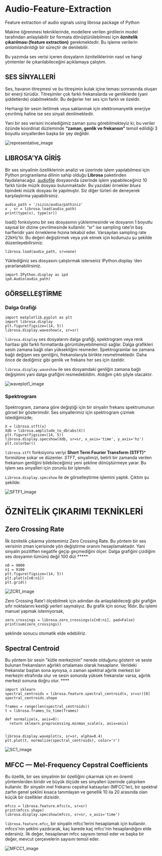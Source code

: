 # Audio-Feature-Extraction
Feature extraction of audio signals using librosa package of Python 

Makine öğrenmesi tekniklerinde, modellere verilen girdilerin model tarafından anlaşılabilir bir formata dönüştürülebilmesi için **öznitelik çıkarılması (feature extraction)** gerekmektedir. Bu işleme verilerin *anlamlandırıldığı* bir süreçtir de denilebilir.  

Bu yazımda ses verisi içeren dosyaların özniteliklerinin nasıl ve hangi yöntemler ile çıkarılabileceğini açıklamaya çalıştım.  

## SES SİNYALLERİ 

Ses, havanın titreşmesi ve bu titreşimin kulak içine teması sonrasında oluşan bir enerji türüdür. Titreşimler çok farklı frekanslarda ve genliklerde (yani şiddetlerde) olabilmektedir. Bu değerler her ses için farklı ve özeldir. 

Herhangi bir sesin iletilmek veya saklanmak için elektromanyetik enerjiye çevrilmiş haline ise ses sinyali denilmektedir. 

Yani bir ses verisini incelediğimiz zaman şunu görebilmekteyiz ki; bu veriler özünde koordinat düzleminde **“zaman, genlik ve frekansın”** temsil edildiği 3 boyutlu sinyallerden başka bir şey değildir. 

![representative_image](/images/representative.png)



## LIBROSA’YA GİRİŞ 

Bir ses sinyalinin özelliklerinin analizi ve üzerinde işlem yapılabilmesi için Python programlama dilinin sahip olduğu **Librosa** paketinden faydalanacağız.
[audiofile](/audios) dosyasında üzerinde işlem yapabileceğiniz 10 farklı türde müzik dosyası bulunmaktadır.
Bu yazıdaki örnekler *blues* tipindeki müzik dosyası ile yapılmıştır. Siz diğer türleri de deneyerek karşılaştırma yapabilirsiniz.

```import librosa 
audio_path = '/sizin/audio/pathiniz' 
x , sr = librosa.load(audio_path) 
print(type(x), type(sr))
```


load() fonksiyonu bir ses dosyasının yüklenmesinde ve dosyanın 1 boyutlu sayısal bir dizine çevrilmesinde kullanılır. “sr” ise sampling rate’in baş harfleridir yani örnekleme hızına tekabül eder. Varsayılan sampling rate 22kHz’tir. Bu değeri değiştirmek veya yok etmek için kodunuzu şu şekilde düzenleyebilirsiniz: 

```librosa.load(audio_path, sr=44100) 
librosa.load(audio_path, sr=none) 
```
Yüklediğiniz ses dosyasını çalıştırmak isterseniz IPython.display ‘den yararlanabilirsiniz. 
```
import IPython.display as ipd 
ipd.Audio(audio_path) 
```
## GÖRSELLEŞTİRME 

### Dalga Grafiği 
```
import matplotlib.pyplot as plt 
import librosa.display 
plt.figure(figsize=(14, 5)) 
librosa.display.waveshow(x, sr=sr) 
```

`librosa.display` ses dosyalarını dalga grafiği, spektrogram veya renk haritası gibi farklı formatlarda görüntüleyebilmemizi sağlar. Dalga grafikleri sesin zamana bağlı olan yüksekliğini resmeder. Spektrogramlar ise zamana bağlı değişen ses genliğini, frekanslarıyla birlikte resmetmektedir. Daha önce de dediğimiz gibi genlik ve frekans her ses için özeldir.  

`librosa.display.waveshow` ile ses dosyamdaki genliğin zamana bağlı değişimini yani dalga grafiğini resmedebildim. Aldığım çıktı şöyle olacaktır. 

![waveplot1_image](/images/waveplot1.png)

### Spektrogram
Spektrogram, zamana göre değiştiği için bir sinyalin frekans spektrumunun görsel bir gösterimidir. Ses sinyallerimiz için spektrogram çizmek istediğimizde; 
```
X = librosa.stft(x) 
Xdb = librosa.amplitude_to_db(abs(X)) 
plt.figure(figsize=(14, 5)) 
librosa.display.specshow(Xdb, sr=sr, x_axis='time', y_axis='hz')  
plt.colorbar() 
```

`librosa.stft` fonksiyonu veriyi **Short Term Fourier Transform (STFT)*** formülüne sokar ve düzenler. *STFT*, sinyalimizi, belirli bir zamanda verilen frekansın genliğini bilebileceğimiz yeni şekline dönüştürmeye yarar. Bu işlem ses sinyalleri için zorunlu bir işlemdir.  

`Librosa.display.specshow` ile de görselleştirme işlemini yaptık. Çıktım şu şekilde:  

![SFTF1_image](/images/SFTF1.png)

# ÖZNİTELİK ÇIKARIMI TEKNİKLERİ

## Zero Crossing Rate 
İlk öznitelik çıkarma yöntemimiz Zero Crossing Rate. Bu yöntem bir ses verisinin zman içerisinde yön değiştirme oranını hesaplamaktadır. Yani sinyalin pozitiften negatife geçip geçmediğini ölçer. Dalga grafiğini çizdiğim ses dosyamın tümünü değil 100 dizi ***** 

```
n0 = 9000 
n1 = 9100 
plt.figure(figsize=(14, 5)) 
plt.plot(x[n0:n1]) 
plt.grid() 
```
![ZCR1_image](/images/ZCR1.png)

Zero Crossing Rate’i ölçebilmek için adından da anlaşılabileceği gibi grafiğin sıfır noktalarını kestiği yerleri saymalıyız. Bu grafik için sonuç 16dır. 
Bu işlemi manuel yapmak istemiyorsak,  
```
zero_crossings = librosa.zero_crossings(x[n0:n1], pad=False) 
print(sum(zero_crossings)) 
```
şeklinde sonucu otomatik elde  edebiliriz. 

## Spectral Centroid 

Bu yöntem bir sesin "kütle merkezinin" nerede olduğunu gösterir ve seste bulunan frekansların ağırlıklı ortalaması olarak hesaplanır. Verideki frekanslar baştan sona aynıysa, o zaman spektral ağırlık merkezi bir merkezin etrafında olur ve sesin sonunda yüksek frekanslar varsa, ağırlık merkezi sonuna doğru olur. **** 

```
import sklearn 
spectral_centroids = librosa.feature.spectral_centroid(x, sr=sr)[0] 
spectral_centroids.shape 

frames = range(len(spectral_centroids)) 
t = librosa.frames_to_time(frames) 

def normalize(x, axis=0): 
  return sklearn.preprocessing.minmax_scale(x, axis=axis) 


librosa.display.waveplot(x, sr=sr, alpha=0.4) 
plt.plot(t, normalize(spectral_centroids), color='r') 
```
![SC1_image](/images/SC1.png)

## MFCC — Mel-Frequency Cepstral Coefficients 

Bu özellik, bir ses sinyalinin bir özelliğini çıkarmak için en önemli yöntemlerden biridir ve büyük ölçüde ses sinyalleri üzerinde çalışırken kullanılır. Bir sinyalin mel frekansı cepstral katsayıları (MFCC'ler), bir spektral zarfın genel şeklini kısaca tanımlayan ve genellik 10 ila 20 arasında olan küçük bir özellikler dizisidir.

```
mfccs = librosa.feature.mfcc(x, sr=sr) 
print(mfccs.shape) 
librosa.display.specshow(mfccs, sr=sr, x_axis='time') 
```

`librosa.feature.mfcc`, bir sinyalin mfcc'lerini hesaplamak için kullanılır. mfccs'nin şeklini yazdırarak, kaç karede kaç mfcc'nin hesaplandığını elde edersiniz. İlk değer, hesaplanan mfcc sayısını temsil eder ve başka bir değer, mevcut çerçevelerin sayısını temsil eder. 

![MFCC1_image](/images/MFCC1.png)
